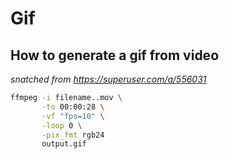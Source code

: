 # Gif

## How to generate a gif from video

*snatched from <https://superuser.com/a/556031>*

```sh
ffmpeg -i filename..mov \
       -to 00:00:28 \
       -vf "fps=10" \
       -loop 0 \
       -pix_fmt rgb24 
       output.gif
```

